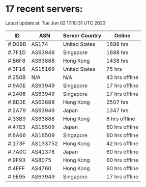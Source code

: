 # 17 recent servers:

Latest update at: Tue Jun 02 17:10:31 UTC 2020

| ID | ASN | Server Country | Online |
| -- | --- | -------------- | ------ |
| #.D09B | AS174 | United States | 1688 hrs |
| #.7F1D | AS63949 | Singapore | 1688 hrs |
| #.B6F8 | AS63888 | Hong Kong | 1438 hrs |
| #.3F16 | AS15169 | United States | 75 hrs |
| #.250B | N/A | N/A | 43 hrs offline |
| #.9A0E | AS63949 | Singapore | 17 hrs offline |
| #.2406 | AS63949 | Singapore | 17 hrs offline |
| #.BD3E | AS63888 | Hong Kong | 2507 hrs |
| #.2A79 | AS63949 | Japan | 1347 hrs |
| #.33B9 | AS63888 | Hong Kong | 6 hrs offline |
| #.47E3 | AS16509 | Japan | 60 hrs offline |
| #.6A66 | AS16509 | Singapore | 60 hrs offline |
| #.173F | AS133752 | Hong Kong | 42 hrs offline |
| #.7A0C | AS41378 | Japan | 60 hrs offline |
| #.9F93 | AS8075 | Hong Kong | 60 hrs offline |
| #.4EFF | AS4760 | Hong Kong | 60 hrs offline |
| #.9E95 | AS63949 | Singapore | 17 hrs offline |

